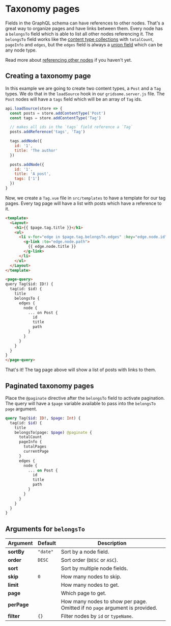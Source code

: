 # Taxonomy pages

Fields in the GraphQL schema can have references to other nodes. That's a great way to organize pages and have links between them. Every node has a `belongsTo` field which is able to list all other nodes referencing it. The `belongsTo` field works like the [content type collections](/docs/querying-data#content-type-collections) with `totalCount`, `pageInfo` and `edges`, but the `edges` field is always a [union field](https://graphql.org/learn/schema/#union-types) which can be any node type.

Read more about [referencing other nodes](/docs/data-store-api#referencing-other-nodes) if you haven't yet.

## Creating a taxonomy page

In this example we are going to create two content types, a `Post` and a `Tag` types. We do that in the `loadSource` hook in our `gridsome.server.js` file. The `Post` nodes will have a `tags` field which will be an array of `Tag` ids.

```js
api.loadSource(store => {
  const posts = store.addContentType('Post')
  const tags = store.addContentType('Tag')

  // makes all ids in the `tags` field reference a `Tag`
  posts.addReference('tags', 'Tag')

  tags.addNode({
    id: '1',
    title: 'The author'
  })

  posts.addNode({
    id: '1',
    title: 'A post',
    tags: ['1']
  })
}
```

Now, we create a `Tag.vue` file in `src/templates` to have a template for our tag pages. Every tag page will have a list with posts which have a reference to it.

```html
<template>
  <Layout>
    <h1>{{ $page.tag.title }}</h1>
    <ul>
      <li v-for="edge in $page.tag.belongsTo.edges" :key="edge.node.id">
        <g-link :to="edge.node.path">
          {{ edge.node.title }}
        </g-link>
      </li>
    </ul>
  </Layout>
</template>

<page-query>
query Tag($id: ID!) {
  tag(id: $id) {
    title
    belongsTo {
      edges {
        node {
          ... on Post {
            id
            title
            path
          }
        }
      }
    }
  }
}
</page-query>
```

That's it! The tag page above will show a list of posts with links to them.

## Paginated taxonomy pages

Place the `@paginate` directive after the `belongsTo` field to activate pagination. The query will have a `$page` variable available to pass into the `belongsTo` `page` argument.

```graphql
query Tag($id: ID!, $page: Int) {
  tag(id: $id) {
    title
    belongsTo(page: $page) @paginate {
      totalCount
      pageInfo {
        totalPages
        currentPage
      }
      edges {
        node {
          ... on Post {
            id
            title
            path
          }
        }
      }
    }
  }
}
```

## Arguments for `belongsTo`

| Argument | Default | Description |
|----------|---------|-------------|
| **sortBy** | `"date"` | Sort by a node field.
| **order** | `DESC` | Sort order (`DESC` or `ASC`).
| **sort** | | Sort by multiple node fields.
| **skip** | `0` | How many nodes to skip.
| **limit** | | How many nodes to get.
| **page** | | Which page to get.
| **perPage** | | How many nodes to show per page. Omitted if no `page` argument is provided.
| **filter** | `{}` | Filter nodes by `id` or `typeName`.
